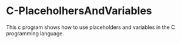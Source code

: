 # C-PlaceholhersAndVariables
This c program shows how to use placeholders and variables in the C programming language.
